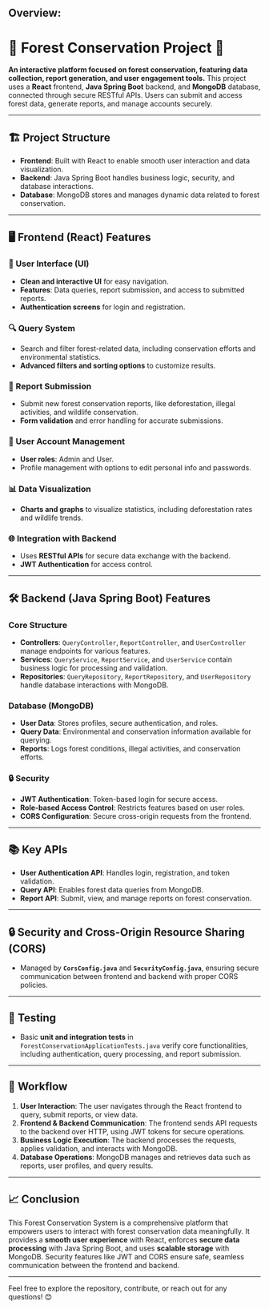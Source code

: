 
## Overview:
# 🌲 Forest Conservation Project 🌳

**An interactive platform focused on forest conservation, featuring data collection, report generation, and user engagement tools.** This project uses a **React** frontend, **Java Spring Boot** backend, and **MongoDB** database, connected through secure RESTful APIs. Users can submit and access forest data, generate reports, and manage accounts securely.

---

## 🏗️ Project Structure

- **Frontend**: Built with React to enable smooth user interaction and data visualization.
- **Backend**: Java Spring Boot handles business logic, security, and database interactions.
- **Database**: MongoDB stores and manages dynamic data related to forest conservation.

---

## 🖥️ Frontend (React) Features

### 🎨 User Interface (UI)
- **Clean and interactive UI** for easy navigation.
- **Features**: Data queries, report submission, and access to submitted reports.
- **Authentication screens** for login and registration.

### 🔍 Query System
- Search and filter forest-related data, including conservation efforts and environmental statistics.
- **Advanced filters and sorting options** to customize results.

### 📝 Report Submission
- Submit new forest conservation reports, like deforestation, illegal activities, and wildlife conservation.
- **Form validation** and error handling for accurate submissions.

### 👤 User Account Management
- **User roles**: Admin and User.
- Profile management with options to edit personal info and passwords.

### 📊 Data Visualization
- **Charts and graphs** to visualize statistics, including deforestation rates and wildlife trends.

### 🌐 Integration with Backend
- Uses **RESTful APIs** for secure data exchange with the backend.
- **JWT Authentication** for access control.

---

## 🛠️ Backend (Java Spring Boot) Features

### Core Structure
- **Controllers**: `QueryController`, `ReportController`, and `UserController` manage endpoints for various features.
- **Services**: `QueryService`, `ReportService`, and `UserService` contain business logic for processing and validation.
- **Repositories**: `QueryRepository`, `ReportRepository`, and `UserRepository` handle database interactions with MongoDB.

### Database (MongoDB)
- **User Data**: Stores profiles, secure authentication, and roles.
- **Query Data**: Environmental and conservation information available for querying.
- **Reports**: Logs forest conditions, illegal activities, and conservation efforts.

### 🔒 Security
- **JWT Authentication**: Token-based login for secure access.
- **Role-based Access Control**: Restricts features based on user roles.
- **CORS Configuration**: Secure cross-origin requests from the frontend.

---

## 📚 Key APIs

- **User Authentication API**: Handles login, registration, and token validation.
- **Query API**: Enables forest data queries from MongoDB.
- **Report API**: Submit, view, and manage reports on forest conservation.

---

## 🔒 Security and Cross-Origin Resource Sharing (CORS)
- Managed by **`CorsConfig.java`** and **`SecurityConfig.java`**, ensuring secure communication between frontend and backend with proper CORS policies.

---

## 🧪 Testing

- Basic **unit and integration tests** in `ForestConservationApplicationTests.java` verify core functionalities, including authentication, query processing, and report submission.

---

## 🚀 Workflow

1. **User Interaction**: The user navigates through the React frontend to query, submit reports, or view data.
2. **Frontend & Backend Communication**: The frontend sends API requests to the backend over HTTP, using JWT tokens for secure operations.
3. **Business Logic Execution**: The backend processes the requests, applies validation, and interacts with MongoDB.
4. **Database Operations**: MongoDB manages and retrieves data such as reports, user profiles, and query results.

---

## 📈 Conclusion
This Forest Conservation System is a comprehensive platform that empowers users to interact with forest conservation data meaningfully. It provides a **smooth user experience** with React, enforces **secure data processing** with Java Spring Boot, and uses **scalable storage** with MongoDB. Security features like JWT and CORS ensure safe, seamless communication between the frontend and backend.

---

Feel free to explore the repository, contribute, or reach out for any questions! 😊

